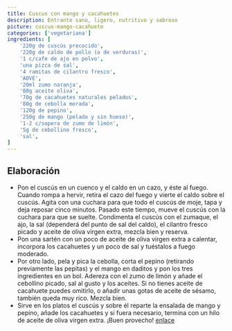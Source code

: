 ```yaml
---
title: Cuscus con mango y cacahuetes
description: Entrante sano, ligero, nutritivo y sabroso
picture: cuscus-mango-cacahuete
categories: ['vegetariana']
ingredients: [
    '220g de cuscús precocido',
    '220g de caldo de pollo (o de verduras)',
    '1 c/cafe de ajo en polvo',
    'una pizca de sal',
    '4 ramitas de cilantro fresco',
    'AOVE',
    '20ml zumo naranja',
    '80g aceite oliva',
    '70g de cacahuetes naturales pelados',
    '80g de cebolla morada',
    '120g de pepino',
    '250g de mango (pelado y sin hueso)',
    '1-2 c/sopera de zumo de limón',
    '5g de cebollino fresco',
    'sal',
]
---
```


## Elaboración

- Pon el cuscús en un cuenco y el caldo en un cazo, y éste al fuego. Cuando rompa a hervir, retira el cazo del fuego y vierte el caldo sobre el cuscús. Agita con una cuchara para que todo el cuscús de moje, tapa y deja reposar cinco minutos. Pasado este tiempo, mueve el cuscús con la cuchara para que se suelte.
Condimenta el cuscús con el zumaque, el ajo, la sal (dependerá del punto de sal del caldo), el cilantro fresco picado y aceite de oliva virgen extra, mezcla bien y reserva.
- Pon una sartén con un poco de aceite de oliva virgen extra a calentar, incorpora los cacahuetes y un poco de sal y tuéstalos a fuego moderado.
- Por otro lado, pela y pica la cebolla, corta el pepino (retirando previamente las pepitas) y el mango en daditos y pon los tres ingredientes en un bol. Adereza con el zumo de limón y añade el cebollino picado, sal al gusto y los aceites. Si no tienes aceite de cacahuete puedes omitirlo, o añadir unas gotas de aceite de sésamo, también queda muy rico. Mezcla bien.
- Sirve en los platos el cuscús y sobre él reparte la ensalada de mango y pepino, añade los cacahuetes y si fuera necesario, termina con un hilo de aceite de oliva virgen extra. ¡Buen provecho! <a href="#"> enlace </a> 